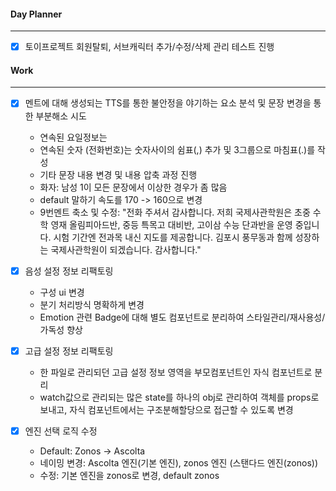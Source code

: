 
#### Day Planner
---
- [x] 토이프로젝트 회원탈퇴, 서브캐릭터 추가/수정/삭제 관리 테스트 진행


#### Work
---
- [x] 멘트에 대해 생성되는 TTS를 통한 불안정을 야기하는 요소 분석 및 문장 변경을 통한 부분해소 시도
	- 연속된 요일정보는
	- 연속된 숫자 (전화번호)는 숫자사이의 쉼표(,) 추가 및 3그룹으로 마침표(.)를 작성
	- 기타 문장 내용 변경 및 내용 압축 과정 진행
	- 화자: 남성 1이 모든 문장에서 이상한 경우가 좀 많음
	- default 말하기 속도를 170 -> 160으로 변경
	- 9번멘트 축소 및 수정: "전화 주셔서 감사합니다. 저희 국제사관학원은 초중 수학 영재 올림피아드반, 중등 특목고 대비반, 고이삼 수능 단과반을 운영 중입니다. 시험 기간엔 전과목 내신 지도를 제공합니다. 김포시 풍무동과 함께 성장하는 국제사관학원이 되겠습니다. 감사합니다." 

- [x] 음성 설정 정보 리팩토링
	- 구성 ui 변경
	- 분기 처리방식 명확하게 변경 
	- Emotion 관련 Badge에 대해 별도 컴포넌트로 분리하여 스타일관리/재사용성/가독성 향상

- [x] 고급 설정 정보 리팩토링
	- 한 파일로 관리되던 고급 설정 정보 영역을 부모컴포넌트인 자식 컴포넌트로 분리
	- watch값으로 관리되는 많은 state를 하나의 obj로 관리하여 객체를 props로 보내고, 자식 컴포넌트에서는 구조분해할당으로 접근할 수 있도록 변경

- [x] 엔진 선택 로직 수정
	- Default: Zonos -> Ascolta
	- 네이밍 변경: Ascolta 엔진(기본 엔진), zonos 엔진 (스탠다드 엔진(zonos))
	- 수정: 기본 엔진을 zonos로 변경, default zonos
